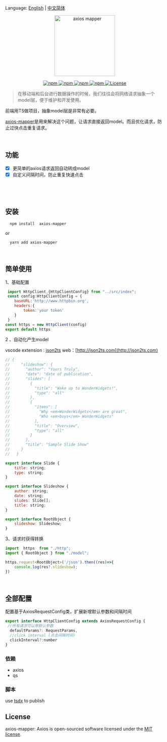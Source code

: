 Language: [English](README.md) | [中文简体](README-ZH.md)

<p align="center">
  <img width="192" src="https://img-blog.csdnimg.cn/20201214142404283.png" alt="axios mapper">
</p>

<p align="center">
  <a href="https://www.npmjs.com/package/axios-mapper">
    <img src="https://img.shields.io/npm/v/axios-mapper?color=blue" alt="npm">
  </a>
   <a href="https://www.npmjs.com/package/axios-mapper">
    <img src="https://img.shields.io/node/v/axios-mapper" alt="npm">
  </a>
  <a href="https://www.npmjs.com/package/axios-mapper">
    <img src="https://img.shields.io/npm/dw/axios-mapper" alt="npm">
  </a>
   <a href="https://www.npmjs.com/package/axios-mapper">
    <img src="https://img.shields.io/bundlephobia/minzip/axios-mapper" alt="npm">
  </a>
  <a href="https://github.com/RainManGO/axios-mapper/blob/main/LICENSE">
    <img src="https://img.shields.io/npm/l/axios-mapper" alt="License">
  </a>
</p>


>在移动端和后台进行数据操作的时候，我们往往会将网络请求抽象一个model层，便于维护和开发使用。


前端用TS做项目，抽象model层是非常有必要。


[axios-mapper](https://github.com/RainManGO/axios-mapper)是用来解决这个问题，让请求直接返回model。而且优化请求，防止过快点击重复请求。

&nbsp;
## 功能
- [x] 更简单的axios请求返回自动转成model
- [x] 自定义间隔时间，防止重复快速点击

&nbsp;

&nbsp;
## 安装

```shell
  npm install  axios-mapper
```
or

```shell
  yarn add axios-mapper
```

&nbsp;
## 简单使用
1、基础配置
```js
 import HttpClient,{HttpClientConfig} from "../src/index";
 const config:HttpClientConfig = {
    baseURL:'http://www.httpbin.org',
    headers:{
        token:'your token'
    }    
 }
const https = new HttpClient(config)
export default https
```

2 、自动化产生model

vscode extension : [json2ts](https://marketplace.visualstudio.com/items?itemName=GregorBiswanger.json2ts)
web：[http://json2ts.com](http://json2ts.com)

```javascript
// {
//     "slideshow": {
//       "author": "Yours Truly",
//       "date": "date of publication",
//       "slides": [
//         {
//           "title": "Wake up to WonderWidgets!",
//           "type": "all"
//         },
//         {
//           "items": [
//             "Why <em>WonderWidgets</em> are great",
//             "Who <em>buys</em> WonderWidgets"
//           ],
//           "title": "Overview",
//           "type": "all"
//         }
//       ],
//       "title": "Sample Slide Show"
//     }
//   }

export interface Slide {
	title: string;
	type: string;
}

export interface Slideshow {
	author: string;
	date: string;
	slides: Slide[];
	title: string;
}

export interface RootObject {
	slideshow: Slideshow;
}
```

3、请求时获得转换

```javascript
import  https  from "./http";
import { RootObject } from "./model";

https.request<RootObject>('/json').then((res)=>{
    console.log(res?.slideshow);
})
```

&nbsp;
## 全部配置

配置基于AxiosRequestConfig类，扩展新增默认参数和间隔时间

```javascript
export interface HttpClientConfig extends AxiosRequestConfig {
 //所有请求可以带默认参数
  defaultParams?: RequestParams,
  //click interval (点击间隔时间)
  clickInterval?:number
}
```



### 依赖

 - axios
 - qs

### 脚本

use  [tsdx](https://github.com/formium/tsdx)  to publish

## License
axios-mapper: Axios is open-sourced software licensed under the [MIT license](./LICENSE).
